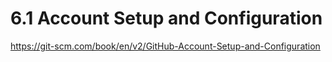 # 6.1 Account Setup and Configuration

<https://git-scm.com/book/en/v2/GitHub-Account-Setup-and-Configuration>
